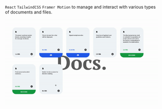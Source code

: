 
`React` `TailwindCSS` `Framer Motion` to manage and interact with various types of documents and files. <br>


![Demo](./src/preview.gif)

